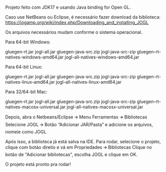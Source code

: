 Projeto feito com JDK17 e usando Java binding for Open GL.

Caso use NetBeans ou Eclipse, é necessário fazer download da biblioteca:
https://jogamp.org/wiki/index.php/Downloading_and_installing_JOGL

Os arquivos necessários mudam conforme o sistema operacional.

Para 64-bit Windows:

gluegen-rt.jar
jogl-all.jar
gluegen-java-src.zip
jogl-java-src-zip
gluegen-rt-natives-windows-amd64.jar
jogl-all-natives-windows-amd64.jar


Para 64-bit Linux:

gluegen-rt.jar
jogl-all.jar
gluegen-java-src.zip
jogl-java-src-zip
gluegen-rt-natives-linux-amd64.jar
jogl-all-natives-linux-amd64.jar


Para 32/64-bit Mac:

gluegen-rt.jar
jogl-all.jar
gluegen-java-src.zip
jogl-java-src-zip
gluegen-rt-natives-macosx-universal.jar
jogl-all-natives-macosx-universal.jar

Depois, abra o Netbeans/Eclipse 🡪 Menu Ferramentas 🡪 Bibliotecas
Selecione JOGL 🡪 Botão “Adicionar JAR/Pasta” e adicione os arquivos, nomeie como JOGL

Após isso, a biblioteca já está salva na IDE.
Para rodar, selecione o projeto, clique com botáo direito e vá em Propriedades 🡪 Bibliotecas 
Clique no botão de "Adicionar bibliotecas", escolha JOGL e clique em OK.

O projeto está pronto pra rodar!
